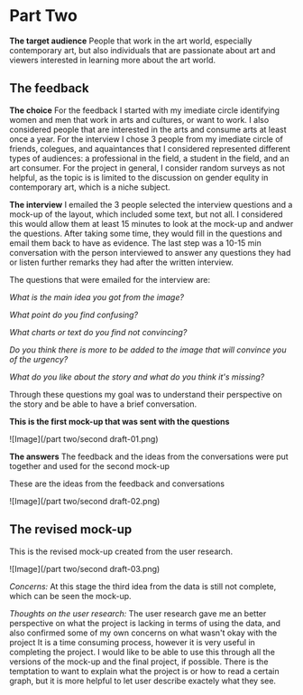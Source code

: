 # Part Two
**The target audience**
People that work in the art world, especially contemporary art, but also individuals that are passionate about art and viewers interested in learning more about the art world.

## The feedback
**The choice**
For the feedback I started with my imediate circle identifying women and men that work in arts and cultures, or want to work. I also considered people that are interested in the arts and consume arts at least once a year. For the interview I chose 3 people from my imediate circle of friends, colegues, and aquaintances that I considered represented different types of audiences: a professional in the field, a student in the field, and an art consumer. For the project in general, I consider random surveys as not helpful, as the topic is is limited to the discussion on gender equlity in contemporary art, which is a niche subject.

**The interview**
I emailed the 3 people selected the interview questions and a mock-up of the layout, which included some text, but not all. I considered this would allow them at least 15 minutes to look at the mock-up and andwer the questions. After taking some time, they would fill in the questions and email them back to have as evidence. The last step was a 10-15 min conversation with the person interviewed to answer any questions they had or listen further remarks they had after the written interview.

The questions that were emailed for the interview are:

  *What is the main idea you got from the image?*
  
  *What point do you find confusing?*
  
  *What charts or text do you find not convincing?*
  
  *Do you think there is more to be added to the image that will convince you of the urgency?*
  
  *What do you like about the story and what do you think it's missing?*

Through these questions my goal was to understand their perspective on the story and be able to have a brief conversation.

**This is the first mock-up that was sent with the questions**

![Image](/part two/second draft-01.png)

**The answers**
The feedback and the ideas from the conversations were put together and used for the second mock-up

These are the ideas from the feedback and conversations

![Image](/part two/second draft-02.png)

## The revised mock-up

This is the revised mock-up created from the user research.

![Image](/part two/second draft-03.png)

*Concerns:*
At this stage the third idea from the data is still not complete, which can be seen the mock-up.

*Thoughts on the user research:*
The user research gave me an better perspective on what the project is lacking in terms of using the data, and also confirmed some of my own concerns on what wasn't okay with the project
It is a time consuming process, however it is very useful in completing the project. I would like to be able to use this through all the versions of the mock-up and the final project, if possible.
There is the temptation to want to explain what the project is or how to read a certain graph, but it is more helpful to let user describe exactely what they see.
